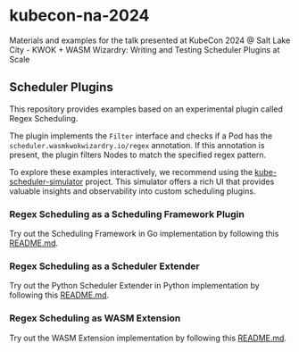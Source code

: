 # kubecon-na-2024

Materials and examples for the talk presented at KubeCon 2024 @ Salt Lake City - KWOK + WASM Wizardry: Writing and Testing Scheduler Plugins at Scale

## Scheduler Plugins

This repository provides examples based on an experimental plugin called Regex Scheduling.

The plugin implements the `Filter` interface and checks if a Pod has the `scheduler.wasmkwokwizardry.io/regex` annotation.
If this annotation is present, the plugin filters Nodes to match the specified regex pattern.

To explore these examples interactively, we recommend using the [kube-scheduler-simulator](https://github.com/kubernetes-sigs/kube-scheduler-simulator) project.
This simulator offers a rich UI that provides valuable insights and observability into custom scheduling plugins.

### Regex Scheduling as a Scheduling Framework Plugin

Try out the Scheduling Framework in Go implementation by following this [README.md](./scheduling-framework-regex-plugin/README.md).

### Regex Scheduling as a Scheduler Extender

Try out the Python Scheduler Extender in Python implementation by following this [README.md](./regex-extender/README.md).

### Regex Scheduling as WASM Extension

Try out the WASM Extension implementation by following this [README.md](./wasm-extension-regex-plugin/README.md).
